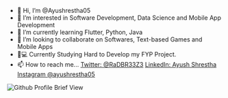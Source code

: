 - 👋 Hi, I’m @Ayushrestha05
- 👀 I’m interested in Software Development, Data Science and Mobile App Development
- 🌱 I’m currently learning Flutter, Python, Java
- 💞️ I’m looking to collaborate on Softwares, Text-based Games and Mobile Apps
- 🏡💻 Currently Studying Hard to Develop my FYP Project.
- 📫 How to reach me... [Twitter: @RaDBR33Z3](https://twitter.com/RaDBR33Z3)  [LinkedIn: Ayush Shrestha](https://www.linkedin.com/in/ayushrestha05/) [Instagram @ayushrestha05](https://www.instagram.com/ayushrestha05/)

![Github Profile Brief View](https://github-readme-stats.vercel.app/api?username=ayushrestha05&show_icons=true&theme=radical&border_radius=10)

